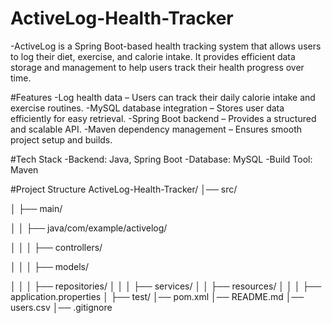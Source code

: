 # ActiveLog-Health-Tracker
-ActiveLog is a Spring Boot-based health tracking system that allows users to log their diet, exercise, and calorie intake. It provides efficient data storage and management to help users track their health progress over time.

#Features
-Log health data – Users can track their daily calorie intake and exercise routines.
-MySQL database integration – Stores user data efficiently for easy retrieval.
-Spring Boot backend – Provides a structured and scalable API.
-Maven dependency management – Ensures smooth project setup and builds.

#Tech Stack
-Backend: Java, Spring Boot
-Database: MySQL
-Build Tool: Maven

#Project Structure
ActiveLog-Health-Tracker/
│── src/

│   ├── main/

│   │   ├── java/com/example/activelog/

│   │   │   ├── controllers/

│   │   │   ├── models/

│   │   │   ├── repositories/
│   │   │   ├── services/
│   │   ├── resources/
│   │   │   ├── application.properties
│   ├── test/
│── pom.xml
│── README.md
│── users.csv
│── .gitignore
